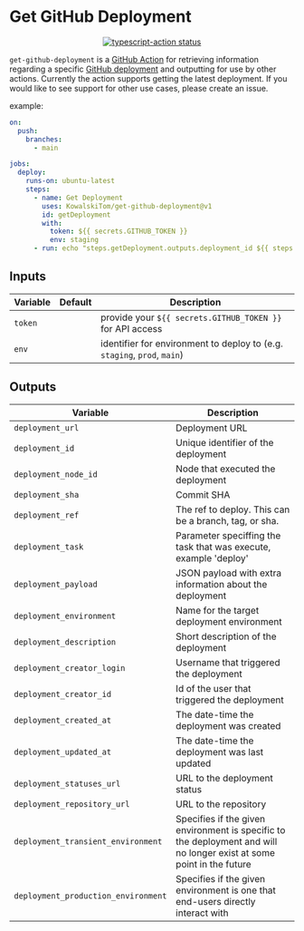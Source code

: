 # Get GitHub Deployment

<p align="center">
  <a href="https://github.com/actions/typescript-action/actions"><img alt="typescript-action status" src="https://github.com/actions/typescript-action/workflows/build-test/badge.svg"></a>
</p>

`get-github-deployment` is a [GitHub Action](https://github.com/features/actions) for retrieving information regarding a specific [GitHub deployment](https://docs.github.com/en/rest/reference/deployments) and outputting for use by other actions. Currently the action supports getting the latest deployment. If you would like to see support for other use cases, please create an issue.

example:

```yml
on:
  push:
    branches:
      - main

jobs:
  deploy:
    runs-on: ubuntu-latest
    steps:
      - name: Get Deployment
        uses: KowalskiTom/get-github-deployment@v1
        id: getDeployment
        with:
          token: ${{ secrets.GITHUB_TOKEN }}
          env: staging
      - run: echo "steps.getDeployment.outputs.deployment_id ${{ steps.getDeployment.outputs.deployment_id }}"
```

## Inputs

| Variable | Default | Description                                                              |
| -------- | ------- | ------------------------------------------------------------------------ |
| `token`  |         | provide your `${{ secrets.GITHUB_TOKEN }}` for API access                |
| `env`    |         | identifier for environment to deploy to (e.g. `staging`, `prod`, `main`) |

## Outputs

| Variable                            | Description                                                                                                           |
| ----------------------------------- | --------------------------------------------------------------------------------------------------------------------- |
| `deployment_url`                    | Deployment URL                                                                                                        |
| `deployment_id`                     | Unique identifier of the deployment                                                                                   |
| `deployment_node_id`                | Node that executed the deployment                                                                                     |
| `deployment_sha`                    | Commit SHA                                                                                                            |
| `deployment_ref`                    | The ref to deploy. This can be a branch, tag, or sha.                                                                 |
| `deployment_task`                   | Parameter speciffing the task that was execute, example 'deploy'                                                      |
| `deployment_payload`                | JSON payload with extra information about the deployment                                                              |
| `deployment_environment`            | Name for the target deployment environment                                                                            |
| `deployment_description`            | Short description of the deployment                                                                                   |
| `deployment_creator_login`          | Username that triggered the deployment                                                                                |
| `deployment_creator_id`             | Id of the user that triggered the deployment                                                                          |
| `deployment_created_at`             | The date-time the deployment was created                                                                              |
| `deployment_updated_at`             | The date-time the deployment was last updated                                                                         |
| `deployment_statuses_url`           | URL to the deployment status                                                                                          |
| `deployment_repository_url`         | URL to the repository                                                                                                 |
| `deployment_transient_environment`  | Specifies if the given environment is specific to the deployment and will no longer exist at some point in the future |
| `deployment_production_environment` | Specifies if the given environment is one that end-users directly interact with                                       |
